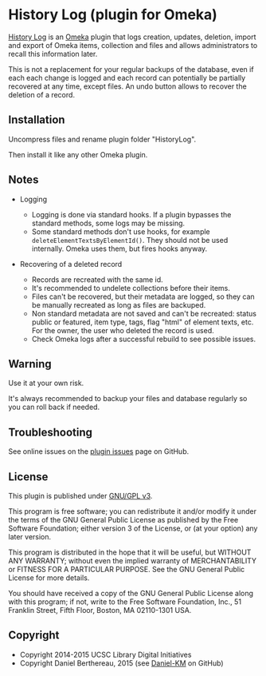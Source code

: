 History Log (plugin for Omeka)
==============================

[History Log] is an [Omeka] plugin that logs creation, updates, deletion, import
and export of Omeka items, collection and files and allows administrators to
recall this information later.

This is not a replacement for your regular backups of the database, even if each
each change is logged and each record can potentially be partially recovered at
any time, except  files. An undo button allows to recover the deletion of a
record.


Installation
------------

Uncompress files and rename plugin folder "HistoryLog".

Then install it like any other Omeka plugin.


Notes
-----

* Logging

  - Logging is done via standard hooks. If a plugin bypasses the standard
  methods, some logs may be missing.
  - Some standard methods don't use hooks, for example `deleteElementTextsByElementId()`.
  They should not be used internally. Omeka uses them, but fires hooks anyway.

* Recovering of a deleted record

  - Records are recreated with the same id.
  - It's recommended to undelete collections before their items.
  - Files can't be recovered, but their metadata are logged, so they can be
  manually recreated as long as files are backuped.
  - Non standard metadata are not saved and can't be recreated: status public or
  featured, item type, tags, flag "html" of element texts, etc. For the owner,
  the user who deleted the record is used.
  - Check Omeka logs after a successful rebuild to see possible issues.


Warning
-------

Use it at your own risk.

It's always recommended to backup your files and database regularly so you can
roll back if needed.


Troubleshooting
---------------

See online issues on the [plugin issues] page on GitHub.


License
-------

This plugin is published under [GNU/GPL v3].

This program is free software; you can redistribute it and/or modify it under
the terms of the GNU General Public License as published by the Free Software
Foundation; either version 3 of the License, or (at your option) any later
version.

This program is distributed in the hope that it will be useful, but WITHOUT
ANY WARRANTY; without even the implied warranty of MERCHANTABILITY or FITNESS
FOR A PARTICULAR PURPOSE. See the GNU General Public License for more
details.

You should have received a copy of the GNU General Public License along with
this program; if not, write to the Free Software Foundation, Inc.,
51 Franklin Street, Fifth Floor, Boston, MA 02110-1301 USA.


Copyright
---------

* Copyright 2014-2015 UCSC Library Digital Initiatives
* Copyright Daniel Berthereau, 2015 (see [Daniel-KM] on GitHub)


[History Log]: https://github.com/UCSCLibrary/HistoryLog
[Omeka]: http://omeka.org
[plugin issues]: https://github.com/UCSCLibrary/HistoryLog/issues
[GNU/GPL v3]: https://www.gnu.org/licenses/gpl-3.0.html
[Daniel-KM]: https://github.com/Daniel-KM
